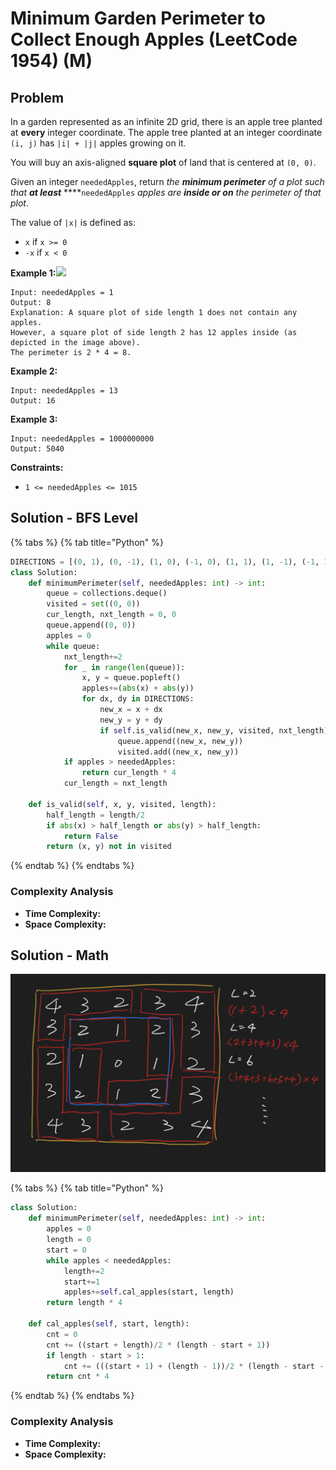# Minimum Garden Perimeter to Collect Enough Apples \(LeetCode 1954\) \(M\)

## Problem

In a garden represented as an infinite 2D grid, there is an apple tree planted at **every** integer coordinate. The apple tree planted at an integer coordinate `(i, j)` has `|i| + |j|` apples growing on it.

You will buy an axis-aligned **square plot** of land that is centered at `(0, 0)`.

Given an integer `neededApples`, return _the **minimum perimeter** of a plot such that **at least**_ ****`neededApples` _apples are **inside or on** the perimeter of that plot_.

The value of `|x|` is defined as:

* `x` if `x >= 0`
* `-x` if `x < 0`

**Example 1:**![](https://assets.leetcode.com/uploads/2019/08/30/1527_example_1_2.png)

```text
Input: neededApples = 1
Output: 8
Explanation: A square plot of side length 1 does not contain any apples.
However, a square plot of side length 2 has 12 apples inside (as depicted in the image above).
The perimeter is 2 * 4 = 8.
```

**Example 2:**

```text
Input: neededApples = 13
Output: 16
```

**Example 3:**

```text
Input: neededApples = 1000000000
Output: 5040
```

**Constraints:**

* `1 <= neededApples <= 1015`

## Solution - BFS Level 

{% tabs %}
{% tab title="Python" %}
```python
DIRECTIONS = [(0, 1), (0, -1), (1, 0), (-1, 0), (1, 1), (1, -1), (-1, 1), (-1, -1)]
class Solution:
    def minimumPerimeter(self, neededApples: int) -> int:
        queue = collections.deque()
        visited = set((0, 0))
        cur_length, nxt_length = 0, 0
        queue.append((0, 0))
        apples = 0
        while queue:
            nxt_length+=2
            for _ in range(len(queue)):
                x, y = queue.popleft()
                apples+=(abs(x) + abs(y))
                for dx, dy in DIRECTIONS:
                    new_x = x + dx
                    new_y = y + dy
                    if self.is_valid(new_x, new_y, visited, nxt_length):
                        queue.append((new_x, new_y))
                        visited.add((new_x, new_y))
            if apples > neededApples:
                return cur_length * 4
            cur_length = nxt_length
    
    def is_valid(self, x, y, visited, length):
        half_length = length/2
        if abs(x) > half_length or abs(y) > half_length:
            return False
        return (x, y) not in visited
```
{% endtab %}
{% endtabs %}

### Complexity Analysis

* **Time Complexity:**
* **Space Complexity:**

## Solution - Math

![](../../.gitbook/assets/screen-shot-2021-08-01-at-1.46.06-pm.png)

{% tabs %}
{% tab title="Python" %}
```python
class Solution:
    def minimumPerimeter(self, neededApples: int) -> int:
        apples = 0
        length = 0
        start = 0
        while apples < neededApples:
            length+=2
            start+=1
            apples+=self.cal_apples(start, length)
        return length * 4
    
    def cal_apples(self, start, length):
        cnt = 0
        cnt += ((start + length)/2 * (length - start + 1))
        if length - start > 1:
            cnt += (((start + 1) + (length - 1))/2 * (length - start - 2 + 1))
        return cnt * 4
```
{% endtab %}
{% endtabs %}

### Complexity Analysis

* **Time Complexity:**
* **Space Complexity:**

